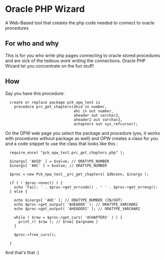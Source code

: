 # Oracle PHP Wizard
A Web-Based tool that creates the php code needed to connect to oracle procedures

## For who and why
This is for you who write php pages connecting to oracle stored procedures and are sick of the tedious work writing the connections.
Oracle PHP Wizard let you concentrate on the fun stuff!

## How
Say you have this procedure:
```
  create or replace package pck_opw_test is
    procedure prc_get_chapters(ahid in number,
                               ahc in out number,
                               aheader out varchar2,
                               aheader2 out varchar2,
                               achapters out sys_refcursor);
```
On the OPW web page you select the package and procedure (yes, it works with procedures without package as well) and OPW creates a class for you and a code snippet to use the class that looks like this :
```
  require_once( "pck_opw_test.prc_get_chapters.php" );

  $inargs[ 'AHID' ] = $value; // ORATYPE_NUMBER
  $inargs[ 'AHC' ] = $value; // ORATYPE_NUMBER

  $proc = new Pck_opw_test__prc_get_chapters( $dbconn, $inargs );

  if ( ! $proc->exec() ) {
    echo 'Fail: ' . $proc->get_errcode() . ' ' . $proc->get_errmsg();
  } else {

    echo $inargs[ 'AHC' ]; // ORATYPE_NUMBER (IN/OUT)
    echo $proc->get_output( 'AHEADER' ); // ORATYPE_VARCHAR2
    echo $proc->get_output( 'AHEADER2' ); // ORATYPE_VARCHAR2

    while ( $row = $proc->get_curs( 'ACHAPTERS' ) ) {
      print_r( $row ); // $row[ $argname ]
    }

    $proc->free_curs();

  }
```
And that's that :)

